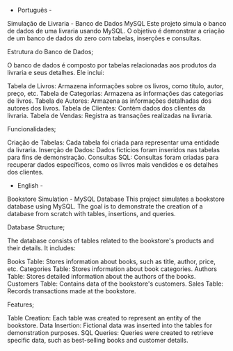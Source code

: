 - Português -

Simulação de Livraria - Banco de Dados MySQL
Este projeto simula o banco de dados de uma livraria usando MySQL. O objetivo é demonstrar a criação de um banco de dados do zero com tabelas, inserções e consultas.

Estrutura do Banco de Dados;

O banco de dados é composto por tabelas relacionadas aos produtos da livraria e seus detalhes. Ele inclui:

Tabela de Livros: Armazena informações sobre os livros, como título, autor, preço, etc.
Tabela de Categorias: Armazena as informações das categorias de livros.
Tabela de Autores: Armazena as informações detalhadas dos autores dos livros.
Tabela de Clientes: Contém dados dos clientes da livraria.
Tabela de Vendas: Registra as transações realizadas na livraria.

Funcionalidades;

Criação de Tabelas: Cada tabela foi criada para representar uma entidade da livraria.
Inserção de Dados: Dados fictícios foram inseridos nas tabelas para fins de demonstração.
Consultas SQL: Consultas foram criadas para recuperar dados específicos, como os livros mais vendidos e os detalhes dos clientes.

- English -

Bookstore Simulation - MySQL Database
This project simulates a bookstore database using MySQL. The goal is to demonstrate the creation of a database from scratch with tables, insertions, and queries.

Database Structure;

The database consists of tables related to the bookstore's products and their details. It includes:

Books Table: Stores information about books, such as title, author, price, etc.
Categories Table: Stores information about book categories.
Authors Table: Stores detailed information about the authors of the books.
Customers Table: Contains data of the bookstore's customers.
Sales Table: Records transactions made at the bookstore.

Features;

Table Creation: Each table was created to represent an entity of the bookstore.
Data Insertion: Fictional data was inserted into the tables for demonstration purposes.
SQL Queries: Queries were created to retrieve specific data, such as best-selling books and customer details.

